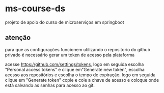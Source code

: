 # ms-course-ds

projeto de apoio do curso de microserviços em springboot

## atenção

para que as configurações funcionem utilizando o repositorio do github privado é necessário gerar um token de acesso pela plataforma

acesse https://github.com/settings/tokens, logo em seguida escolha "Personal access tokens" e clique em"Generate new token", escolha acesso aos repositórios e escolha o tempo de expiração. logo em seguida clique em "Generate token" copie e cole a chave de acesso e coloque onde está salvando as senhas para acesso ao git.
